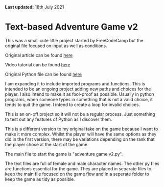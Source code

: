 **Last updated:** 18th July 2021

# Text-based Adventure Game v2

This was a small cute little project started by FreeCodeCamp but the original file focused on input as well as 
conditions. 

Original article can be found [here](https://www.freecodecamp.org/news/your-first-python-project/)

Video tutorial can be found [here](https://www.youtube.com/watch?v=_ZqAVck-WeM)

Original Python file can be found [here](https://techwithtim.net/code/)   

I am expanding it to include imported programs and functions. This is intended to be an ongoing project 
adding new paths and choices for the player. I also intend to make it as fool-proof as possible. Usually in python 
programs, when someone types in something that is not a valid choice, it tends to quit the game. I intend to create a 
loop for invalid choices. 

This is an on-off project so it will not be a regular process. Just something to test out any features of Python as I 
discover them.

This is a different version to my original take on the game because I want to make it more complex. Whilst the player 
will have the same options as they did in the first version, there may be variations depending on the rank that the 
player chose at the start of the game.

The main file to start the game is "adventure game v2.py".

The text files are full of female and male character names.
The other py files are functions essential for the game. They are placed in separate files to keep the main 
file focused on the game flow and in a seperate folder to keep the game as tidy as possible.  
